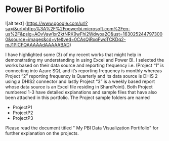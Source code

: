 # Power Bi Portifolio

![alt text] (https://www.google.com/url?sa=i&url=https%3A%2F%2Fpowerbi.microsoft.com%2Fen-us%2F&psig=AOvVaw1xrZktNRK9wFhi2Wdwoa2O&ust=1630252447973000&source=images&cd=vfe&ved=0CAsQjRxqFwoTCKDq2-mJ1PICFQAAAAAdAAAAABAD)

I have highlighted some (3) of my recent works that might help in demonstrating my understanding in using Excel and Power BI. 
I selected the works based on their data source and reporting frequency i.e. (Project “1” is connecting into Azure SQL and it’s reporting frequency is monthly whereas Project “2” reporting frequency is Quarterly and its data source is DHIS 2 using a DHIS2 connector and lastly Project “3” is a weekly based report whose data source is an Excel file residing in SharePoint).
Both Project numbered 1-3 have detailed explanations and sample files that have also been attached in this portfolio. 
The Project sample folders are named 
- ProjectP1 
- ProjectP2 
- ProjectP3

Please read the document titled " My PBI Data Visualization Portifolio" for further explanation on the projects.
  
